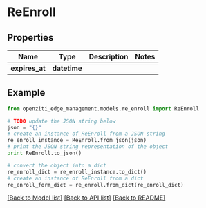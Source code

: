 # ReEnroll


## Properties
Name | Type | Description | Notes
------------ | ------------- | ------------- | -------------
**expires_at** | **datetime** |  | 

## Example

```python
from openziti_edge_management.models.re_enroll import ReEnroll

# TODO update the JSON string below
json = "{}"
# create an instance of ReEnroll from a JSON string
re_enroll_instance = ReEnroll.from_json(json)
# print the JSON string representation of the object
print ReEnroll.to_json()

# convert the object into a dict
re_enroll_dict = re_enroll_instance.to_dict()
# create an instance of ReEnroll from a dict
re_enroll_form_dict = re_enroll.from_dict(re_enroll_dict)
```
[[Back to Model list]](../README.md#documentation-for-models) [[Back to API list]](../README.md#documentation-for-api-endpoints) [[Back to README]](../README.md)


